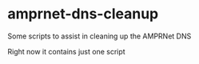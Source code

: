 # amprnet-dns-cleanup
Some scripts to assist in cleaning up the AMPRNet DNS

Right now it contains just one script
